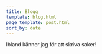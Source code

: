 ```yaml
---
title: Blogg
template: blog.html
page_template: post.html
sort_by: date
---
```


Ibland känner jag för att skriva saker!
